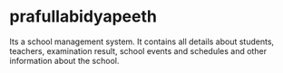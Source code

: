 # prafullabidyapeeth
Its a school management system. It contains all details about students, teachers, examination result, school events and schedules and other information about the school. 
